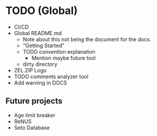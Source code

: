 # TODO (Global)

- CI/CD
- Global README.md
  - Note about this not being the document for the docs.
  - "Getting Started"
  - TODO convention explanation
    - Mention maybe future tool
  - dirty directory
- ZEL.ZIP Logo
- TODO comments analyzer tool
- Add warning in DOCS

## Future projects

- Age limit breaker
- ReNUS
- Seto Database
